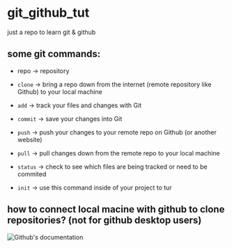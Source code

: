 # git_github_tut
just a repo to learn git &amp; github

## some git commands:
* repo -> repository
* `clone` -> bring a repo down from the internet (remote repository like Github) to your local machine
* `add` -> track your files and changes with Git
* `commit` -> save your changes into Git
* `push` -> push your changes to your remote repo on Github (or another website)
* `pull` -> pull changes down from the remote repo to your local machine

* `status` -> check to see which files are being tracked or need to be commited
* `init` -> use this command inside of your project to tur


## how to connect local macine with github to clone repositories? (not for github desktop users)
![Github's documentation](https://docs.github.com/en/authentication/connecting-to-github-with-ssh/about-ssh)
